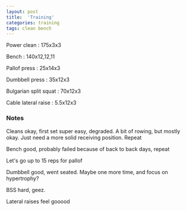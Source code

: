 ```yaml
---
layout: post
title:  'Training'
categories: training
tags: clean bench
---
```


Power clean : 175x3x3

Bench : 140x12,12,11

Pallof press  : 25x14x3

Dumbbell press  : 35x12x3

Bulgarian split squat : 70x12x3

Cable lateral raise : 5.5x12x3

### Notes

Cleans okay, first set super easy, degraded. A bit of rowing, but mostly okay. Just need a more solid receiving position. Repeat

Bench good, probably failed because of back to back days, repeat

Let's go up to 15 reps for pallof

Dumbbell good, went seated. Maybe one more time, and focus on hypertrophy?

BSS hard, geez.

Lateral raises feel gooood
